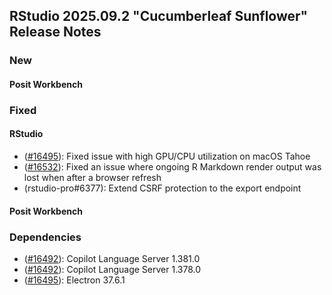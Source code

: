 ## RStudio 2025.09.2 "Cucumberleaf Sunflower" Release Notes

### New

#### Posit Workbench

### Fixed

#### RStudio
- ([#16495](https://github.com/rstudio/rstudio/issues/16495)): Fixed issue with high GPU/CPU utilization on macOS Tahoe
- ([#16532](https://github.com/rstudio/rstudio/issues/16352)): Fixed an issue where ongoing R Markdown render output was lost when after a browser refresh
- (rstudio-pro#6377): Extend CSRF protection to the export endpoint

#### Posit Workbench

### Dependencies
- ([#16492](https://github.com/rstudio/rstudio/issues/16492)): Copilot Language Server 1.381.0
- ([#16492](https://github.com/rstudio/rstudio/issues/16492)): Copilot Language Server 1.378.0
- ([#16495](https://github.com/rstudio/rstudio/issues/16495)): Electron 37.6.1

